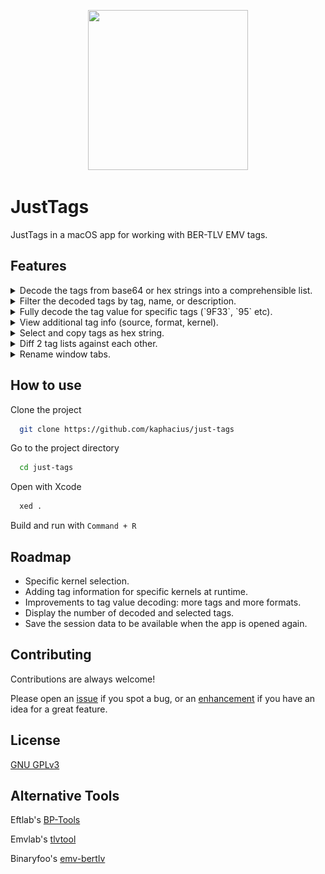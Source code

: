 <p align="center">
  <img width="256" height="256" src="https://github.com/kaphacius/just-tags/blob/main/JustTags/Assets.xcassets/AppIcon.appiconset/icon_512_256x2.png?raw=true">
</p>

# JustTags

JustTags in a macOS app for working with BER-TLV EMV tags.


## Features

<details><summary>Decode the tags from base64 or hex strings into a comprehensible list.</summary>
<p><img src="/Screenshots/00_parse.png?raw=true"></p></details>

<details><summary>Filter the decoded tags by tag, name, or description.</summary>
<p><img src="/Screenshots/01_filter.png?raw=true"></p></details>

<details><summary>Fully decode the tag value for specific tags (`9F33`, `95` etc).</summary>
<p><img src="/Screenshots/02_view.png?raw=true"></p></details>

<details><summary>View additional tag info (source, format, kernel).</summary>
<p><img src="/Screenshots/02_view.png?raw=true"></p></details>

<details><summary>Select and copy tags as hex string.</summary>
<p><img src="/Screenshots/03_copy.png?raw=true"></p></details>

<details><summary>Diff 2 tag lists against each other.</summary>
<p><img src="/Screenshots/04_diff.png?raw=true"></p></details>

<details><summary>Rename window tabs.</summary>
<p><img src="/Screenshots/05_rename_tab.png?raw=true"></p></details>

## How to use

Clone the project

```bash
  git clone https://github.com/kaphacius/just-tags
```

Go to the project directory

```bash
  cd just-tags
```

Open with Xcode

```bash
  xed .
```

Build and run with `Command + R`

## Roadmap

- Specific kernel selection.
- Adding tag information for specific kernels at runtime.
- Improvements to tag value decoding: more tags and more formats.
- Display the number of decoded and selected tags.
- Save the session data to be available when the app is opened again.

## Contributing

Contributions are always welcome!

Please open an [issue](https://github.com/kaphacius/just-tags/issues/new?labels=bug&title=A+minor+bug) if you spot a bug, or an [enhancement](https://github.com/kaphacius/just-tags/issues/new?labels=enhancement&title=A+great+idea) if you have an idea for a great feature.

## License

[GNU GPLv3](https://choosealicense.com/licenses/gpl-3.0/)


## Alternative Tools

Eftlab's [BP-Tools](https://www.eftlab.com/bp-tools/)

Emvlab's [tlvtool](http://www.emvlab.org/tlvutils/)

Binaryfoo's [emv-bertlv](https://github.com/binaryfoo/emv-bertlv)
